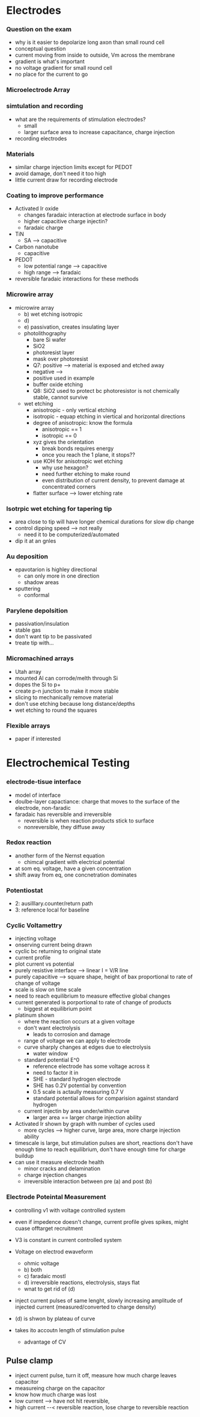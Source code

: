 # Electrodes
### Question on the exam
* why is it easier to depolarize long axon than small round cell
* conceptual question
* current moving from inside to outside, Vm across the membrane
* gradient is what's important
* no voltage gradient for small round cell
* no place for the current to go

### Microelectrode Array
### simtulation and recording
* what are the requirements of stimulation electrodes?
  * small
  * larger surface area to increase capacitance, charge injection
* recording electrodes

### Materials
* similar charge injection limits except for PEDOT
* avoid damage, don't need it too high
* little current draw for recording electrode

### Coating to improve performance
* Activated Ir oxide
  * changes faradaic interaction at electrode surface in body
  * higher capacitive charge injectin?
  * faradaic charge
* TiN
  * SA --> capacitive
* Carbon nanotube
  * capacitive
* PEDOT
  * low potential range --> capacitive
  * high range --> faradaic
* reversible faradaic interactions for these methods

### Microwire array
* microwire array
  * b) wet etching isotropic
  * d)
  * e) passivation, creates insulating layer
  * photolithography
    * bare Si wafer
    * SiO2
    * photoresist layer
    * mask over photoresist
    * Q7: positive --> material is exposed and etched away
    * negative -->
    * positive used in example
    * buffer oxide etching
    * Q8: SiO2 used to protect bc photoresistor is not chemically stable, cannot survive
  * wet etching
    * anisotropic - only vertical etching
    * isotropic - equap etching in viertical and horizontal directions
    * degree of anisotropic: know the formula
      * anisotropic == 1
      * isotropic == 0
    * xyz gives the orientation
      * break bonds requires energy
      * once you reach the 1 plane, it stops??
    * use KOH for anisotropic wet etching
      * why use hexagon?
      * need further etching to make round
      * even distribution of current density, to prevent damage at concentrated corners
    * flatter surface --> lower etching rate
    
### Isotrpic wet etching for tapering tip
* area close to tip will have longer chemical durations for slow dip change
* control dipping speed --> not really
  * need it to be computerized/automated
* dip it at an gnles

### Au deposition
* epavotarion is highley directional
  * can only more in one direction
  * shadow areas
* sputtering
  * conformal
  
### Parylene depolsition
* passivation/insulation
* stable gas
* don't want tip to be passivated
* treate tip with...

### Micromachined arrays
* Utah array
* mounted Al can corrode/melth through Si
* dopes the Si to p+
* create p-n junction to make it more stable
* slicing to mechanically remove material
* don't use etching because long distance/depths
* wet etching to round the squares

### Flexible arrays
* paper if interested

# Electrochemical Testing
### electrode-tisue interface
* model of interface
* doulbe-layer capactiance: charge that moves to the surface of the electrode, non-faradic
* faradaic has reversible and irreversible
  * reversible is when reaction products stick to surface
  * nonreversible, they diffuse away

### Redox reaction
* another form of the Nernst equation
  * chimcal gradient with electrical potential
* at som eq. voltage, have a given concentration
* shift away from eq, one concnetration dominates

### Potentiostat
* 2: ausilllary.counter/return path
* 3: reference local for baseline

### Cyclic Voltamettry
* injecting voltage
* onserving current being drawn
* cyclic bc returning to original state
* current profile
* plot current vs potential
* purely resistive interface --> linear I = V/R line
* purely capacitive --> square shape, height of bax proportional to rate of change of voltage
* scale is slow on time scale
* need to reach equilibrium to measure effective global changes
* current generated is porportional to rate of change of products
  * biggest at equilibrium point
* platinum shown
  * where the reaction occurs at a given voltage
  * don't want electrolysis
    * leads to corrosion and damage
  * range of voltage we can apply to electrode
  * curve sharply changes at edges due to electrolysis
    * water window
  * standard potential E^0
    * reference electrode has some voltage across it
    * need to factor it in
    * SHE - standard hydrogen electrode
    * SHE has 0.2V potential by convention
    * 0.5 scale is actaully measuring 0.7 V
    * standard potential allows for comparision against standard hydrogen
  * current injectin by area under/within curve
    * larger area == larger charge injection ability
* Activated Ir shown by graph with number of cycles used
  * more cycles --> higher curve, large area, more charge injection ability
* timescale is large, but stimulation pulses are short, reactions don't have enough time to reach
equilibrium, don't have enough time for charge buildup
* can use it measure electrode health
  * minor cracks and delamination
  * charge injection changes
  * irreversible interaction between pre (a) and post (b)
  
### Electrode Poteintal Measurement
* controlling v1 with voltage controlled system
* even if impedence doesn't change, current profile gives spikes, might cuase offtarget recruitment
* V3 is constant in current controlled system

* Voltage on electrod ewaveform
  * ohmic voltage
  * b) both
  * c) faradaic mostl
  * d) irreversible reactions, electrolysis, stays flat
  * wnat to get rid of (d)
  
* inject current pulses of same lenght, slowly increasing amplitude of injected current (measured/converted to charge density)
* (d) is shwon by plateau of curve
* takes ito accoutn length of stimulation pulse
  * advantage of CV
  
## Pulse clamp
* inject current pulse, turn it off, measure how much charge leaves capacitor
* measureing charge on the capacitor
* know how much charge was lost
* low current --> have not hit reversible, 
* high current --< reversible reaction, lose charge to reversible reaction

    

